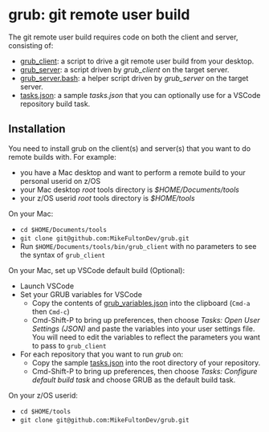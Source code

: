 # grub: git remote user build

The git remote user build requires code on both the client and server, consisting of:

- [grub_client](bin/grub_client): a script to drive a git remote user build from your desktop.
- [grub_server](bin/grub_server): a script driven by *grub_client* on the target server.
- [grub_server.bash](bin/grub_server.bash): a helper script driven by *grub_server* on the target server.
- [tasks.json](sample/tasks.json): a sample *tasks.json* that you can optionally use for a VSCode repository build task.

## Installation

You need to install grub on the client(s) and server(s) that you want to do remote builds with.
For example:

- you have a Mac desktop and want to perform a remote build to your personal userid on z/OS
- your Mac desktop *root* tools directory is *$HOME/Documents/tools*
- your z/OS userid *root* tools directory is *$HOME/tools*

On your Mac:

- `cd $HOME/Documents/tools`
- `git clone git@github.com:MikeFultonDev/grub.git`
- Run `$HOME/Documents/tools/bin/grub_client` with no parameters to see the syntax of `grub_client`

On your Mac, set up VSCode default build (Optional):

- Launch VSCode
- Set your GRUB variables for VSCode
  - Copy the contents of [grub_variables.json](sample/grub_variables.json) into the clipboard (`Cmd-a` then `Cmd-c`)
  - Cmd-Shift-P to bring up preferences, then choose *Tasks: Open User Settings (JSON)* and paste the variables into your user settings file. You will need to edit the variables to reflect the parameters you want to pass to `grub_client`
- For each repository that you want to run *grub* on:
  - Copy the sample [tasks.json](sample/tasks.json) into the root directory of your repository.
  - Cmd-Shift-P to bring up preferences, then choose *Tasks: Configure default build task* and choose GRUB as the default build task.

On your z/OS userid:

- `cd $HOME/tools`
- `git clone git@github.com:MikeFultonDev/grub.git`
